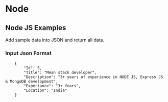 # Node
## Node JS Examples

Add sample data into JSON and return all data.

### Input Json Format
```
    {
        "Id": 5,
        "Title": "Mean stack developer",
        "Description": "3+ years of experience in NODE JS, Express JS & MongoDB development",
        "Experiance": "3+ Years",
        "Location": "India"
    }
```
